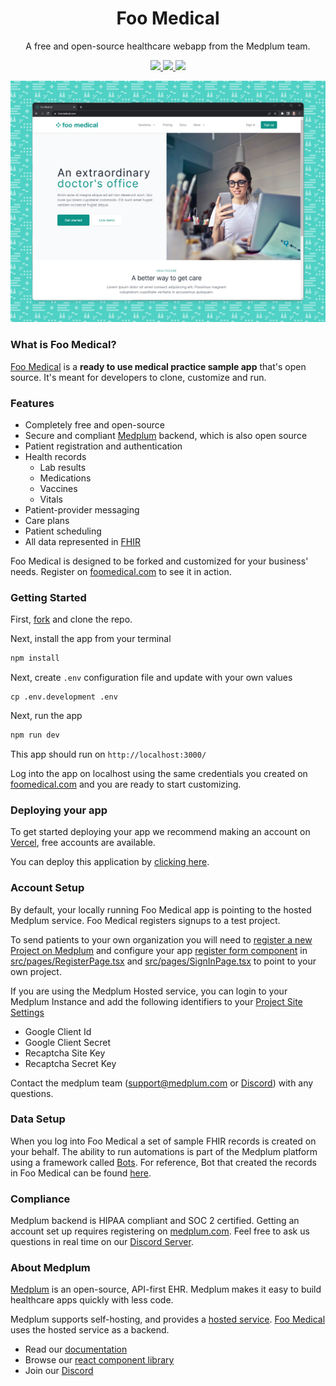 <h1 align="center">Foo Medical</h1>
<p align="center">A free and open-source healthcare webapp from the Medplum team.</p>
<p align="center">
  <a href="https://github.com/medplum/foomedical/actions">
    <img src="https://github.com/medplum/foomedical/actions/workflows/build.yml/badge.svg" />
  </a>
  <a href="https://github.com/medplum/foomedical/blob/main/LICENSE.txt">
    <img src="https://img.shields.io/badge/license-Apache-blue.svg" />
  </a>
  <a href="https://sonarcloud.io/project/overview?id=medplum_foomedical">
    <img src="https://sonarcloud.io/api/project_badges/measure?project=medplum_foomedical&metric=alert_status&token=3760929adde88ce7da87782be8d811f8b5cec0f4" />
  </a>
</p>

![Foo Medical Screenshot](screenshot.png)

### What is Foo Medical?

[Foo Medical](https://foomedical.com/) is a **ready to use medical practice sample app** that's open source. It's meant for developers to clone, customize and run.

### Features

- Completely free and open-source
- Secure and compliant [Medplum](https://www.medplum.com) backend, which is also open source
- Patient registration and authentication
- Health records
  - Lab results
  - Medications
  - Vaccines
  - Vitals
- Patient-provider messaging
- Care plans
- Patient scheduling
- All data represented in [FHIR](https://hl7.org/FHIR/)

Foo Medical is designed to be forked and customized for your business' needs. Register on [foomedical.com](https://foomedical.com/) to see it in action.

### Getting Started

First, [fork](https://github.com/medplum/foomedical/fork) and clone the repo.

Next, install the app from your terminal

```bash
npm install
```

Next, create `.env` configuration file and update with your own values

```
cp .env.development .env
```

Next, run the app

```bash
npm run dev
```

This app should run on `http://localhost:3000/`

Log into the app on localhost using the same credentials you created on [foomedical.com](https://foomedical.com/) and you are ready to start customizing.

### Deploying your app

To get started deploying your app we recommend making an account on [Vercel](https://vercel.com/), free accounts are available.

You can deploy this application by [clicking here](https://vercel.com/new/clone?s=https%3A%2F%2Fgithub.com%2Fmedplum%2Ffoomedical&showOptionalTeamCreation=false).

### Account Setup

By default, your locally running Foo Medical app is pointing to the hosted Medplum service. Foo Medical registers signups to a test project.

To send patients to your own organization you will need to [register a new Project on Medplum](https://docs.medplum.com/tutorials/app/register) and configure your app [register form component](https://docs.medplum.com/storybook/index.html?path=/docs/medplum-registerform--basic) in [src/pages/RegisterPage.tsx](https://github.com/medplum/foomedical/blob/main/src/pages/RegisterPage.tsx#L23-L29) and [src/pages/SignInPage.tsx](https://github.com/medplum/foomedical/blob/221dda547b977205cf185131f592fb937535148a/src/pages/SignInPage.tsx#L22-L26) to point to your own project.

If you are using the Medplum Hosted service, you can login to your Medplum Instance and add the following identifiers to your [Project Site Settings](https://app.medplum.com/admin/sites)

- Google Client Id
- Google Client Secret
- Recaptcha Site Key
- Recaptcha Secret Key

Contact the medplum team ([support@medplum.com](mailto:support@medplum.com) or [Discord](https://discord.gg/UBAWwvrVeN])) with any questions.

### Data Setup

When you log into Foo Medical a set of sample FHIR records is created on your behalf. The ability to run automations is part of the Medplum platform using a framework called [Bots](https://docs.medplum.com/app/bots). For reference, Bot that created the records in Foo Medical can be found [here](https://github.com/medplum/medplum-demo-bots/blob/main/src/examples/sample-account-setup.ts).

### Compliance

Medplum backend is HIPAA compliant and SOC 2 certified. Getting an account set up requires registering on [medplum.com](https://www.medplum.com/). Feel free to ask us questions in real time on our [Discord Server](https://discord.gg/UBAWwvrVeN).

### About Medplum

[Medplum](https://www.medplum.com/) is an open-source, API-first EHR. Medplum makes it easy to build healthcare apps quickly with less code.

Medplum supports self-hosting, and provides a [hosted service](https://app.medplum.com/). [Foo Medical](https://foomedical.com/) uses the hosted service as a backend.

- Read our [documentation](https://docs.medplum.com/)
- Browse our [react component library](https://docs.medplum.com/storybook/index.html?)
- Join our [Discord](https://discord.gg/UBAWwvrVeN)
